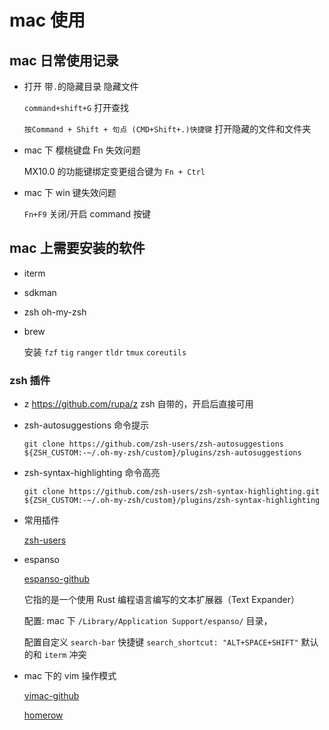 # mac 使用

## mac 日常使用记录

- 打开 带`.`的隐藏目录 隐藏文件

  `command+shift+G` 打开查找

  `按Command + Shift + 句点 (CMD+Shift+.)快捷键` 打开隐藏的文件和文件夹

- mac 下 樱桃键盘 Fn 失效问题

  MX10.0 的功能键绑定变更组合键为 `Fn + Ctrl`

- mac 下 win 键失效问题

  `Fn+F9` 关闭/开启 command 按键

## mac 上需要安装的软件

- iterm

- sdkman

- zsh oh-my-zsh

- brew

  安装 `fzf` `tig` `ranger` `tldr` `tmux` `coreutils`

### zsh 插件

- z https://github.com/rupa/z zsh 自带的，开启后直接可用

- zsh-autosuggestions 命令提示

  `git clone https://github.com/zsh-users/zsh-autosuggestions ${ZSH_CUSTOM:-~/.oh-my-zsh/custom}/plugins/zsh-autosuggestions`

- zsh-syntax-highlighting 命令高亮

  `git clone https://github.com/zsh-users/zsh-syntax-highlighting.git ${ZSH_CUSTOM:-~/.oh-my-zsh/custom}/plugins/zsh-syntax-highlighting`

- 常用插件

  [zsh-users](https://github.com/zsh-users)

- espanso

  [espanso-github](https://github.com/espanso/espanso)

  它指的是一个使用 Rust 编程语言编写的文本扩展器（Text Expander）

  配置: mac 下 `/Library/Application Support/espanso/` 目录，

  配置自定义 `search-bar` 快捷键 `search_shortcut: "ALT+SPACE+SHIFT"` 默认的和 `iterm` 冲突

- mac 下的 vim 操作模式

  [vimac-github](https://github.com/nchudleigh/vimac)

  [homerow](https://www.homerow.app/)
